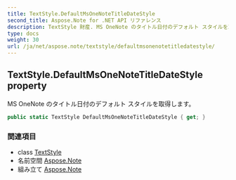 ```yaml
---
title: TextStyle.DefaultMsOneNoteTitleDateStyle
second_title: Aspose.Note for .NET API リファレンス
description: TextStyle 財産. MS OneNote のタイトル日付のデフォルト スタイルを取得します
type: docs
weight: 30
url: /ja/net/aspose.note/textstyle/defaultmsonenotetitledatestyle/
---
```

## TextStyle.DefaultMsOneNoteTitleDateStyle property

MS OneNote のタイトル日付のデフォルト スタイルを取得します。

```csharp
public static TextStyle DefaultMsOneNoteTitleDateStyle { get; }
```

### 関連項目

* class [TextStyle](../)
* 名前空間 [Aspose.Note](../../textstyle/)
* 組み立て [Aspose.Note](../../../)


